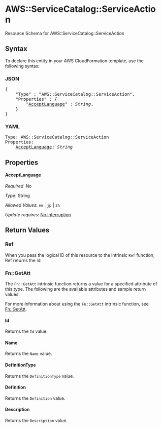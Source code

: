 # AWS::ServiceCatalog::ServiceAction

Resource Schema for AWS::ServiceCatalog::ServiceAction

## Syntax

To declare this entity in your AWS CloudFormation template, use the following syntax:

### JSON

<pre>
{
    "Type" : "AWS::ServiceCatalog::ServiceAction",
    "Properties" : {
        "<a href="#acceptlanguage" title="AcceptLanguage">AcceptLanguage</a>" : <i>String</i>,
    }
}
</pre>

### YAML

<pre>
Type: AWS::ServiceCatalog::ServiceAction
Properties:
    <a href="#acceptlanguage" title="AcceptLanguage">AcceptLanguage</a>: <i>String</i>
</pre>

## Properties

#### AcceptLanguage

_Required_: No

_Type_: String

_Allowed Values_: <code>en</code> | <code>jp</code> | <code>zh</code>

_Update requires_: [No interruption](https://docs.aws.amazon.com/AWSCloudFormation/latest/UserGuide/using-cfn-updating-stacks-update-behaviors.html#update-no-interrupt)

## Return Values

### Ref

When you pass the logical ID of this resource to the intrinsic `Ref` function, Ref returns the Id.

### Fn::GetAtt

The `Fn::GetAtt` intrinsic function returns a value for a specified attribute of this type. The following are the available attributes and sample return values.

For more information about using the `Fn::GetAtt` intrinsic function, see [Fn::GetAtt](https://docs.aws.amazon.com/AWSCloudFormation/latest/UserGuide/intrinsic-function-reference-getatt.html).

#### Id

Returns the <code>Id</code> value.

#### Name

Returns the <code>Name</code> value.

#### DefinitionType

Returns the <code>DefinitionType</code> value.

#### Definition

Returns the <code>Definition</code> value.

#### Description

Returns the <code>Description</code> value.
